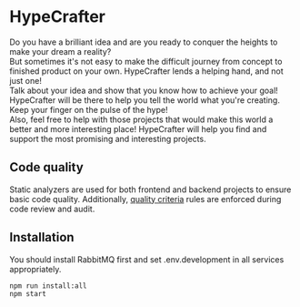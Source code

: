 # HypeCrafter
Do you have a brilliant idea and are you ready to conquer the heights to make your dream a reality?  
But sometimes it's not easy to make the difficult journey from concept to finished product on your own.  HypeCrafter lends a helping hand, and not just one!  
Talk about your idea and show that you know how to achieve your goal! HypeCrafter will be there to help you tell the world what you're creating. Keep your finger on the pulse of the hype!  
Also, feel free to help with those projects that would make this world a better and more interesting place! HypeCrafter will help you find and support the most promising and interesting   projects. 

## Code quality
Static analyzers are used for both frontend and backend projects to ensure basic code quality. Additionally, [quality criteria](https://github.com/BinaryStudioAcademy/quality-criteria/blob/production/source/javascript.md) rules are enforced during code review and audit.

## Installation
You should install RabbitMQ first and set .env.development in all services appropriately.

```
npm run install:all
npm start
```